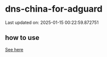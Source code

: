 # dns-china-for-adguard

Last updated on: 2025-01-15 00:22:59.872751

## how to use

[See here](https://github.com/AdguardTeam/AdGuardHome/wiki/Configuration#upstreams-from-file)
